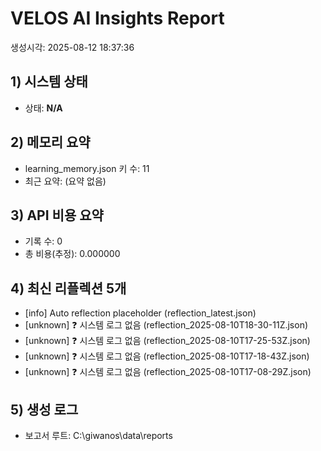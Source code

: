 ﻿# VELOS AI Insights Report
생성시각: 2025-08-12 18:37:36

## 1) 시스템 상태
- 상태: **N/A**

## 2) 메모리 요약
- learning_memory.json 키 수: 11
- 최근 요약: (요약 없음)

## 3) API 비용 요약
- 기록 수: 0
- 총 비용(추정): 0.000000

## 4) 최신 리플렉션 5개
- [info] Auto reflection placeholder (reflection_latest.json)
- [unknown] ❓ 시스템 로그 없음 (reflection_2025-08-10T18-30-11Z.json)
- [unknown] ❓ 시스템 로그 없음 (reflection_2025-08-10T17-25-53Z.json)
- [unknown] ❓ 시스템 로그 없음 (reflection_2025-08-10T17-18-43Z.json)
- [unknown] ❓ 시스템 로그 없음 (reflection_2025-08-10T17-08-29Z.json)

## 5) 생성 로그
- 보고서 루트: C:\giwanos\data\reports

